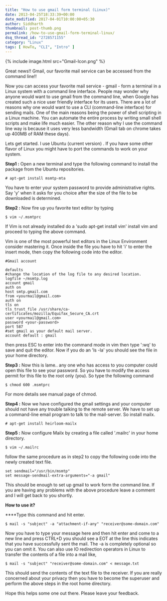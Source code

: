 ```yaml
---
title: "How to use gmail form terminal (Linux)"
date: 2013-04-25T18:33:39+00:00
date_modified: 2017-04-01T10:00:00+05:30
author: Siddharth
thumbnail: post-thumb.png
permalink: /how-to-use-gmail-form-terminal-linux/
dsq_thread_id: "2728571155"
category: "Linux"
tags: [ HowTo, "CLI", "Intro" ]
---
```


{% include image.html src="Gmail-Icon.png" %}

Great news!! Gmail, our favorite mail service can be accessed from the command line!!

Now you can access your favorite mail service - gmail - form a terminal in a Linux system with a command line interface. People may wonder why anyone would want to use gmail from the command line, when Google has created such a nice user friendly interface for its users. There are a lot of reasons why one would want to use a CLI (command-line interface) for sending mails. One of the main reasons being the power of shell scripting in a Linux machine. You can automate the entire process by writing small shell scripts and make life much easier. The other reason why I use the command line way is because it uses very less bandwidth (Gmail tab on chrome takes up 400MB of RAM these days).

Lets get started. I use Ubuntu (current version) . If you have some other flavor of Linux you might have to port the commands to work on your system.

**Step1 :** Open a new terminal and type the following command to install the package from the Ubuntu repositories.

``` shell
# apt-get install msmtp-mta
```

You have to enter your system password to provide administrative rights. Say 'y' when it asks for you choice after the size of the file to be downloaded is determined.

**Step2 :** Now fire up you favorite text editor by typing

``` shell
$ vim ~/.msmtprc
```

If Vim is not already installed do a 'sudo apt-get install vim' install vim and proceed to typing the above command.

Vim is one of the most powerful text editors in the Linux Environment consider mastering it. Once inside the file you have to hit 'i' to enter the insert mode, then copy the following code into the editor.

``` shell
#Gmail account

defaults
#change the location of the log file to any desired location.
logfile ~/msmtp.log
account gmail
auth on
host smtp.gmail.com
from <yourmail@gmail.com>
auth on
tls on
tls_trust_file /usr/share/ca-certificates/mozilla/Equifax_Secure_CA.crt
user <yourmail@gmail.com>
password <your-password>
port 587
#set gmail as your default mail server.
account default : gmail
```

then press ESC to enter into the command mode in vim then type ':wq' to save and quit the editor. Now if you do an 'ls -la' you should see the file in your home directory.

**Step3 :** Now this is lame.. any one who has access to you computer could open this file to see your password. So you have to modify the access permit for this file to the root only (you). So type the following command

``` shell
$ chmod 600 .msmtprc
```

For more details see manual page of chmod.

**Step4 :** Now we have configured the gmail settings and your computer should not have any trouble talking to the remote server. We have to set up a command-line email program to talk to the mail-server. So install mailx.


``` shell
# apt-get install heirloom-mailx
```

**Step5 :** Now configure Mailx by creating a file called '.mailrc' in your home directory.

``` shell
$ vim ~/.mailrc
```

follow the same procedure as in step2 to copy the following code into the newly created text file.

``` shell
set sendmail="/usr/bin/msmtp"
set message-sendmail-extra-arguments="-a gmail"
```

This should be enough to set up gmail to work form the command line. If you are having any problems with the above procedure leave a comment and I will get back to you shortly.

**How to use it?**

****Type this command and hit enter.

``` shell
$ mail -s "subject" -a "attachment-if-any" "receiver@some-domain.com"
```

Now you have to type your message here and then hit enter and come to a new line and press CTRL+D you should see a EOT at the line this indicates that you have successfully sent the mail. The -a <A attachmentA > is completely optional so you can omit it. You can also use IO redirection operators in Linux to transfer the contents of a file into a mail like,

``` shell
$ mail -s "subject" "receiver@some-domain.com" < message.txt
```

This should send the contents of the text file to the receiver. If you are really concerned about your privacy then you have to become the superuser and perform the above steps in the root home directory.

Hope this helps some one out there. Please leave your feedback.
